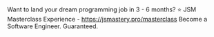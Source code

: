
 Want to land your dream programming job in 3 - 6 months?
⭐ JSM Masterclass Experience - <https://jsmastery.pro/masterclass>
Become a Software Engineer. Guaranteed.
